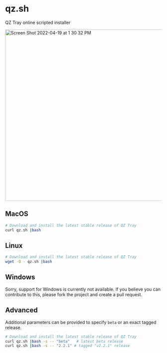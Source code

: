 # qz.sh
QZ Tray online scripted installer

<img width="550" alt="Screen Shot 2022-04-19 at 1 30 32 PM" src="https://user-images.githubusercontent.com/6345473/164061886-7f9fac10-3f40-483c-9f1f-031bd88acea1.png">

## MacOS

```bash
# Download and install the latest stable release of QZ Tray
curl qz.sh |bash
```

## Linux

```bash
# Download and install the latest stable release of QZ Tray
wget -O - qz.sh |bash
```

## Windows

Sorry, support for Windows is currently not available.  If you believe you can contribute to this, please fork the project and create a pull request.


## Advanced

Additional parameters can be provided to specify `beta` or an exact tagged release.

```bash
# Download and install the latest stable release of QZ Tray
curl qz.sh |bash -s -- "beta"   # latest beta release
curl qz.sh |bash -s -- "2.2.1" # tagged "v2.2.1" release
```
